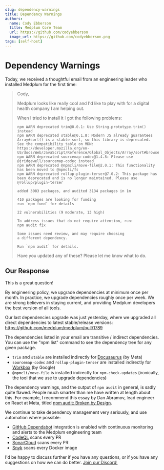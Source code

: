 ```yaml
---
slug: dependency-warnings
title: Dependency Warnings
authors:
  name: Cody Ebberson
  title: Medplum Core Team
  url: https://github.com/codyebberson
  image_url: https://github.com/codyebberson.png
tags: [self-host]
---
```


# Dependency Warnings

Today, we received a thoughtful email from an engineering leader who installed Medplum for the first time:

<blockquote>
Cody,

Medplum looks like really cool and I'd like to play with for a digital health company I am helping out.

When I tried to install it I got the following problems:

```
npm WARN deprecated trim@0.0.1: Use String.prototype.trim() instead
npm WARN deprecated stable@0.1.8: Modern JS already guarantees Array#sort() is a stable sort, so this library is deprecated. See the compatibility table on MDN: https://developer.mozilla.org/en-US/docs/Web/JavaScript/Reference/Global_Objects/Array/sort#browser_compatibility
npm WARN deprecated sourcemap-codec@1.4.8: Please use @jridgewell/sourcemap-codec instead
npm WARN deprecated @npmcli/move-file@2.0.1: This functionality has been moved to @npmcli/fs
npm WARN deprecated rollup-plugin-terser@7.0.2: This package has been deprecated and is no longer maintained. Please use @rollup/plugin-terser

added 3083 packages, and audited 3134 packages in 1m

410 packages are looking for funding
run `npm fund` for details

22 vulnerabilities (9 moderate, 13 high)

To address issues that do not require attention, run:
npm audit fix

Some issues need review, and may require choosing
a different dependency.

Run `npm audit` for details.
```

Have you updated any of these? Please let me know what to do.

</blockquote>

## Our Response

This is a great question!

By engineering policy, we upgrade dependencies at minimum once per month. In practice, we upgrade dependencies roughly once per week. We are strong believers in staying current, and providing Medplum developers the best version of all tools.

Our last dependencies upgrade was just yesterday, where we upgraded all direct dependencies to latest stable/release versions: https://github.com/medplum/medplum/pull/1789

The dependencies listed in your email are transitive / indirect dependencies. You can use the "npm list" command to see the dependency tree for any given package.

- `trim` and `stable` are installed indirectly for [Docusaurus](https://docusaurus.io/) (by Meta)
- `sourcemap-codec` and `rollup-plugin-terser` are installed indirectly for [Workbox](https://developer.chrome.com/docs/workbox/) (by Google)
- `@npmcli/move-file` is installed indirectly for `npm-check-updates` (ironically, the tool that we use to upgrade dependencies)

The dependency warnings, and the output of `npm audit` in general, is sadly quite flawed. People much smarter than me have written at length about this. For example, I recommend this essay by Dan Abramov, lead engineer on React at Meta, titled [npm audit: Broken by Design](https://overreacted.io/npm-audit-broken-by-design/).

We continue to take dependency management very seriously, and use automation where possible:

- [GitHub Dependabot](https://github.com/dependabot) integration is enabled with continuous monitoring and alerts to the Medplum engineering team
- [CodeQL](https://codeql.github.com/) scans every PR
- [SonarCloud](https://www.sonarsource.com/products/sonarcloud/) scans every PR
- [Snyk](https://snyk.io/) scans every Docker image

I'd be happy to discuss further if you have any questions, or if you have any suggestions on how we can do better. [Join our Discord!](https://discord.gg/medplum)
